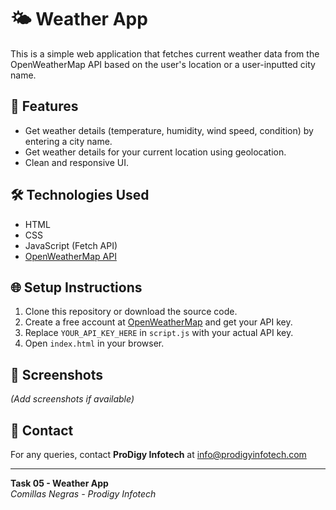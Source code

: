 # 🌤️ Weather App

This is a simple web application that fetches current weather data from the OpenWeatherMap API based on the user's location or a user-inputted city name.

## 🚀 Features

- Get weather details (temperature, humidity, wind speed, condition) by entering a city name.
- Get weather details for your current location using geolocation.
- Clean and responsive UI.

## 🛠️ Technologies Used

- HTML
- CSS
- JavaScript (Fetch API)
- [OpenWeatherMap API](https://openweathermap.org/api)

## 🌐 Setup Instructions

1. Clone this repository or download the source code.
2. Create a free account at [OpenWeatherMap](https://openweathermap.org/) and get your API key.
3. Replace `YOUR_API_KEY_HERE` in `script.js` with your actual API key.
4. Open `index.html` in your browser.

## 📸 Screenshots

*(Add screenshots if available)*

## 📩 Contact

For any queries, contact **ProDigy Infotech** at [info@prodigyinfotech.com](mailto:info@prodigyinfotech.com)

---

**Task 05 - Weather App**  
_Comillas Negras - Prodigy Infotech_
